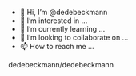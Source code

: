 - 👋 Hi, I’m @dedebeckmann
- 👀 I’m interested in ...
- 🌱 I’m currently learning ...
- 💞️ I’m looking to collaborate on ...
- 📫 How to reach me ...

<!---
dedebeckmann/dedebeckmann is a ✨ special ✨ repository because its `README.md` (this file) appears on your GitHub profile.
You can click the Preview link to take a look at your changes.
--->
dedebeckmann/dedebeckmann
